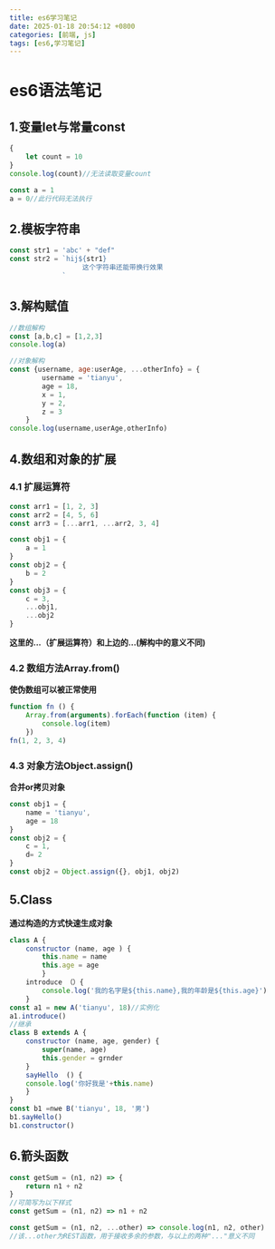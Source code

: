 ```yaml
---
title: es6学习笔记
date: 2025-01-18 20:54:12 +0800
categories: [前端, js]
tags: [es6,学习笔记]
---
```


# es6语法笔记
## 1.变量let与常量const
```javascript
{
	let count = 10
}
console.log(count)//无法读取变量count
```
```javascript
const a = 1
a = 0//此行代码无法执行
```
## 2.模板字符串
```javascript
const str1 = 'abc' + "def"
const str2 = `hij${str1}
				  这个字符串还能带换行效果
			 `
```
## 3.解构赋值
```javascript
//数组解构
const [a,b,c] = [1,2,3]
console.log(a)

//对象解构
const {username, age:userAge, ...otherInfo} = {
		username = 'tianyu',
		age = 18,
		x = 1,
		y = 2,
		z = 3
	}
console.log(username,userAge,otherInfo)
```
## 4.数组和对象的扩展
### 4.1 扩展运算符
```javascript
const arr1 = [1, 2, 3]
const arr2 = [4, 5, 6]
const arr3 = [...arr1, ...arr2, 3, 4]
```
```javascript
const obj1 = {
	a = 1
}
const obj2 = {
	b = 2
}
const obj3 = {
	c = 3,
	...obj1,
	...obj2
}
```
**这里的...（扩展运算符）和上边的...(解构中的意义不同)**
### 4.2 数组方法Array.from()
**使伪数组可以被正常使用**
```javascript
function fn () {
	Array.from(arguments).forEach(function (item) {
		console.log(item)
	})
fn(1, 2, 3, 4)
```
### 4.3 对象方法Object.assign()
**合并or拷贝对象**

```javascript
const obj1 = {
	name = 'tianyu',
	age = 18
}
const obj2 = {
	c = 1,
	d= 2
}
const obj2 = Object.assign({}, obj1, obj2)
```
## 5.Class
**通过构造的方式快速生成对象**
```javascript
class A {
	constructor (name, age ) {
		this.name = name
		this.age = age
		}
	introduce （）{
		console.log('我的名字是${this.name},我的年龄是${this.age}')	
	} 
const a1 = new A('tianyu', 18)//实例化
a1.introduce()
//继承
class B extends A {
	constructor (name, age, gender) {
		super(name, age)
		this.gender = grnder
	}
	sayHello  () {
	console.log('你好我是'+this.name)
	}
}
const b1 =nwe B('tianyu', 18, '男')
b1.sayHello()
b1.constructor()
```
## 6.箭头函数
```javascript
const getSum = (n1, n2) => {
	return n1 + n2
}
//可简写为以下样式
const getSum = (n1, n2) => n1 + n2

const getSum = (n1, n2, ...other) => console.log(n1, n2, other)
//该...other为REST函数，用于接收多余的参数，与以上的两种"..."意义不同
```